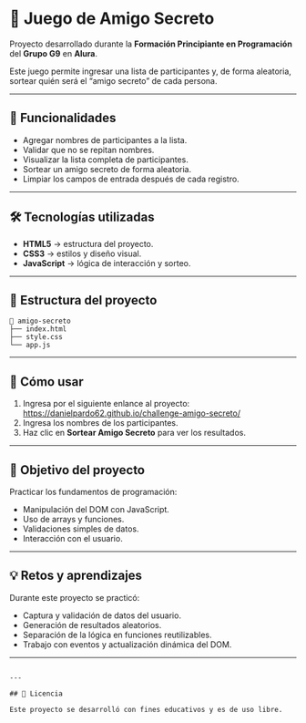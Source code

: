 # 🎁 Juego de Amigo Secreto

Proyecto desarrollado durante la **Formación Principiante en Programación** del **Grupo G9** en **Alura**.

Este juego permite ingresar una lista de participantes y, de forma aleatoria, sortear quién será el “amigo secreto” de cada persona.

---

## 🚀 Funcionalidades

- Agregar nombres de participantes a la lista.
- Validar que no se repitan nombres.
- Visualizar la lista completa de participantes.
- Sortear un amigo secreto de forma aleatoria.
- Limpiar los campos de entrada después de cada registro.

---

## 🛠️ Tecnologías utilizadas

- **HTML5** → estructura del proyecto.
- **CSS3** → estilos y diseño visual.
- **JavaScript** → lógica de interacción y sorteo.

---

## 📂 Estructura del proyecto

```plaintext
📁 amigo-secreto
├── index.html
├── style.css
└── app.js
```

---

## 📖 Cómo usar

1. Ingresa por el siguiente enlance al proyecto: https://danielpardo62.github.io/challenge-amigo-secreto/
3. Ingresa los nombres de los participantes.
4. Haz clic en **Sortear Amigo Secreto** para ver los resultados.

---

## 🎯 Objetivo del proyecto

Practicar los fundamentos de programación:
- Manipulación del DOM con JavaScript.
- Uso de arrays y funciones.
- Validaciones simples de datos.
- Interacción con el usuario.

---

## 💡 Retos y aprendizajes

Durante este proyecto se practicó:
- Captura y validación de datos del usuario.
- Generación de resultados aleatorios.
- Separación de la lógica en funciones reutilizables.
- Trabajo con eventos y actualización dinámica del DOM.

---


```

---

## 📜 Licencia

Este proyecto se desarrolló con fines educativos y es de uso libre.
